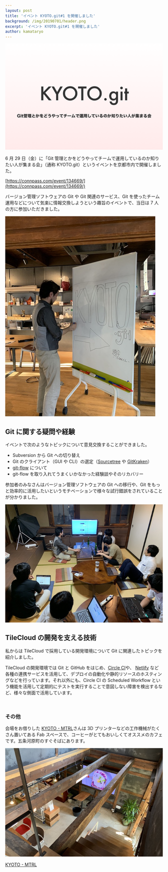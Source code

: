 ```yaml
---
layout: post
title: 'イベント KYOTO.git#1 を開催しました'
background: /img/20190701/header.png
excerpt: 'イベント KYOTO.git#1 を開催しました'
author: kamataryo
---
```


![](/img/20190701/header.png)

6 月 29 日（金）に「Git 管理とかをどうやってチームで運用しているのか知りたい人が集まる会」（通称 KYOTO.git）というイベントを京都市内で開催しました。

[https://connpass.com/event/134669/](https://connpass.com/event/134669/)

バージョン管理ソフトウェアの Git や Git 関連のサービス、Git を使ったチーム運用などについて気楽に情報交換しようという趣旨のイベントで、当日は 7 人の方に参加いただきました。

![イベントの準備をする様子](/img/20190701/00.jpg)

## Git に関する疑問や経験

イベントで次のようなトピックについて意見交換することができました。

- Subversion から Git への切り替え
- Git のクライアント（GUI や CLI）の選定（[Sourcetree](https://www.sourcetreeapp.com/) や [GitKraken](https://www.gitkraken.com/)）
- [git-flow](https://danielkummer.github.io/git-flow-cheatsheet/index.ja_JP.html) について
- git-flow を取り入れてうまくいかなかった経験談やそのリカバリー

参加者のみなさんはバージョン管理ソフトウェアの Git への移行や、Git をもっと効率的に活用したいというモチベーションで様々な試行錯誤をされていることが分かりました。

![イベントの様子](/img/20190701/05.jpg)

## TileCloud の開発を支える技術

私からは TileCloud で採用している開発環境について Git に関連したトピックを紹介しました。

TileCloud の開発環境では Git と GitHub をはじめ、[Circle CI](https://circleci.com/)や、 [Netlify](https://www.netlify.com/) など各種の連携サービスを活用して、デプロイの自動化や静的リソースのホスティングなどを行っています。それ以外にも、Circle CI の Scheduled Workflow という機能を活用して定期的にテストを実行することで意図しない障害を検出するなど、様々な側面で活用しています。

<br /><script async class="speakerdeck-embed" data-id="e7f07a91d6ce4a538f12db8ee622db65" data-ratio="1.33333333333333" src="//speakerdeck.com/assets/embed.js"></script>

### その他

会場をお借りした [KYOTO - MTRL](https://mtrl.com/kyoto/)さんは 3D プリンターなどの工作機械がたくさん置いてある Fab スペースで、コーヒーがとてもおいしくてオススメのカフェです。五条河原町のすぐそばにあります。

![KYOTO - MTRL の吹き抜け](/img/20190701/10.jpg)

<div class="tilecloud" data-lat="34.995181" data-lng="135.764411" data-open-popup="on" data-zoom="14">
<a href="https://mtrl.com/kyoto/">KYOTO - MTRL</a></div>
